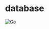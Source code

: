 # database

[![Go](https://github.com/posteris/database/actions/workflows/go.yml/badge.svg)](https://github.com/posteris/database/actions/workflows/go.yml)
